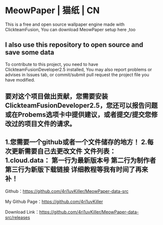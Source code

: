 # MeowPaper | 猫纸 | CN

This is a free and open source wallpaper engine made with ClickteamFusion,
You can download MeowPaper setup here ,too


I also use this repository to open source and save some data
------------------------
To contribute to this project, you need to have ClickteamFusionDeveloper2.5 installed, You may also report problems or advises in Issues tab, or commit/submit pull request the project file you have modified.


要对这个项目做出贡献，您需要安装ClickteamFusionDeveloper2.5，您还可以报告问题或在Probems选项卡中提供建议，或者提交/提交您修改过的项目文件的请求。
------------------------
1.您需要一个github或者一个文件储存的地方！
2.每次更新需要自己去更改文件
文件列表：
1.cloud.data：
第一行为最新版本号
第二行为制作者
第三行为新版下载链接
详细教程等我有时间了再来补！
------------------------
Github：https://github.com/4ri1uvKiller/MeowPaper-data-src


My Github Page：https://github.com/4ri1uvKiller


Download Link：https://github.com/4ri1uvKiller/MeowPaper-data-src/releases
